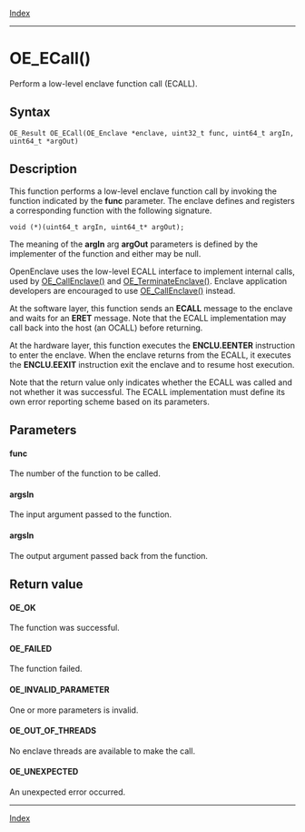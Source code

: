 [Index](index.md)

---
# OE_ECall()

Perform a low-level enclave function call (ECALL).

## Syntax

    OE_Result OE_ECall(OE_Enclave *enclave, uint32_t func, uint64_t argIn, uint64_t *argOut)
## Description 

This function performs a low-level enclave function call by invoking the function indicated by the **func** parameter. The enclave defines and registers a corresponding function with the following signature.

```
void (*)(uint64_t argIn, uint64_t* argOut);
```



The meaning of the **argIn** arg **argOut** parameters is defined by the implementer of the function and either may be null.

OpenEnclave uses the low-level ECALL interface to implement internal calls, used by [OE_CallEnclave()](host_8h_a5a1d79498b0488d2aea62b0596bcdd4d_1a5a1d79498b0488d2aea62b0596bcdd4d.md) and [OE_TerminateEnclave()](host_8h_a20654d7b450c042ac7b256893b287cbe_1a20654d7b450c042ac7b256893b287cbe.md). Enclave application developers are encouraged to use [OE_CallEnclave()](host_8h_a5a1d79498b0488d2aea62b0596bcdd4d_1a5a1d79498b0488d2aea62b0596bcdd4d.md) instead.

At the software layer, this function sends an **ECALL** message to the enclave and waits for an **ERET** message. Note that the ECALL implementation may call back into the host (an OCALL) before returning.

At the hardware layer, this function executes the **ENCLU.EENTER** instruction to enter the enclave. When the enclave returns from the ECALL, it executes the **ENCLU.EEXIT** instruction exit the enclave and to resume host execution.

Note that the return value only indicates whether the ECALL was called and not whether it was successful. The ECALL implementation must define its own error reporting scheme based on its parameters.



## Parameters

#### func

The number of the function to be called.

#### argsIn

The input argument passed to the function.

#### argsIn

The output argument passed back from the function.

## Return value

#### OE_OK

The function was successful.

#### OE_FAILED

The function failed.

#### OE_INVALID_PARAMETER

One or more parameters is invalid.

#### OE_OUT_OF_THREADS

No enclave threads are available to make the call.

#### OE_UNEXPECTED

An unexpected error occurred.

---
[Index](index.md)

